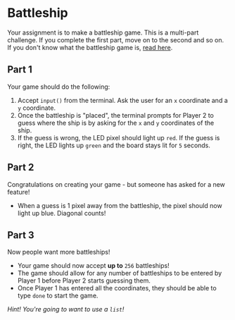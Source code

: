 # Battleship
Your assignment is to make a battleship game. This is a multi-part challenge. If you complete the first part,
move on to the second and so on. If you don't know what the battleship game is, 
[read here](https://en.wikipedia.org/wiki/Battleship_(game)).

## Part 1
Your game should do the following:
1. Accept `input()` from the terminal. Ask the user for an `x` coordinate and a `y` coordinate.
2. Once the battleship is "placed", the terminal prompts for Player 2 to guess where the ship is by asking
for the `x` and `y` coordinates of the ship.
3. If the guess is wrong, the LED pixel should light up `red`. If the guess is right, the LED lights up `green` and the
board stays lit for `5` seconds.

## Part 2
Congratulations on creating your game - but someone has asked for a new feature! 

- When a guess is 1 pixel away from the battleship, the pixel should now light up blue. Diagonal counts!

## Part 3
Now people want more battleships! 

- Your game should now accept **up to** `256` battleships! 
- The game should allow for any number of battleships to be entered by Player 1 before Player 2 starts guessing them. 
- Once Player 1 has entered all the coordinates, they should be able to type `done` to start the game.

*Hint! You're going to want to use a `list`!* 